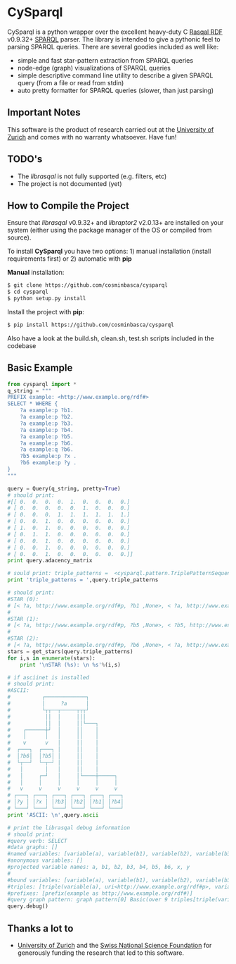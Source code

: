 CySparql
========

CySparql is a python wrapper over the excellent heavy-duty C [Rasqal RDF](http://librdf.org/rasqal/) v0.9.32+ [SPARQL](http://www.w3.org/TR/rdf-sparql-query/) parser. The library is intended to give a pythonic feel to parsing SPARQL queries. There are several goodies included as well like:
* simple and fast star-pattern extraction from SPARQL queries
* node-edge (graph) visualizations of SPARQL queries
* simple descriptive command line utility to describe a given SPARQL query (from a file or read from stdin)
* auto pretty formatter for SPARQL queries (slower, than just parsing)

Important Notes
---------------
This software is the product of research carried out at the [University of Zurich](http://www.ifi.uzh.ch/ddis.html) and comes with no warranty whatsoever. Have fun!

TODO's
------
* The *librasqal* is not fully supported (e.g. filters, etc)
* The project is not documented (yet)

How to Compile the Project
--------------------------
Ensure that *librasqal* v0.9.32+ and *libraptor2* v2.0.13+ are installed on your system (either using the package manager of the OS or compiled from source).

To install **CySparql** you have two options: 1) manual installation (install requirements first) or 2) automatic with **pip**

**Manual** installation:
```sh
$ git clone https://github.com/cosminbasca/cysparql
$ cd cysparql
$ python setup.py install
```

Install the project with **pip**:
```sh
$ pip install https://github.com/cosminbasca/cysparql
```

Also have a look at the build.sh, clean.sh, test.sh scripts included in the codebase 

Basic Example
-------------
```python
from cysparql import *
q_string = """
PREFIX example: <http://www.example.org/rdf#>
SELECT * WHERE {
    ?a example:p ?b1.
    ?a example:p ?b2.
    ?a example:p ?b3.
    ?a example:p ?b4.
    ?a example:p ?b5.
    ?a example:p ?b6.
    ?a example:q ?b6.
    ?b5 example:p ?x .
    ?b6 example:p ?y .
}
"""

query = Query(q_string, pretty=True)
# should print:
#[[ 0.  0.  0.  0.  1.  0.  0.  0.  0.]
# [ 0.  0.  0.  0.  0.  1.  0.  0.  0.]
# [ 0.  0.  0.  1.  1.  1.  1.  1.  1.]
# [ 0.  0.  1.  0.  0.  0.  0.  0.  0.]
# [ 1.  0.  1.  0.  0.  0.  0.  0.  0.]
# [ 0.  1.  1.  0.  0.  0.  0.  0.  0.]
# [ 0.  0.  1.  0.  0.  0.  0.  0.  0.]
# [ 0.  0.  1.  0.  0.  0.  0.  0.  0.]
# [ 0.  0.  1.  0.  0.  0.  0.  0.  0.]]
print query.adacency_matrix

# sould print: triple_patterns =  <cysparql.pattern.TriplePatternSequence object at 0x1049a4730>
print 'triple_patterns = ',query.triple_patterns

# should print:
#STAR (0): 
# [< ?a, http://www.example.org/rdf#p, ?b1 ,None>, < ?a, http://www.example.org/rdf#p, ?b2 ,None>, < ?a, http://www.example.org/rdf#p, ?b3 ,None>, < ?a, http://www.example.org/rdf#p, ?b4 ,None>, < ?a, http://www.example.org/rdf#p, ?b5 ,None>, < ?a, http://www.example.org/rdf#p, ?b6 ,None>, < ?a, http://www.example.org/rdf#q, ?b6 ,None>]
#
#STAR (1): 
# [< ?a, http://www.example.org/rdf#p, ?b5 ,None>, < ?b5, http://www.example.org/rdf#p, ?x ,None>]
#
#STAR (2): 
# [< ?a, http://www.example.org/rdf#p, ?b6 ,None>, < ?a, http://www.example.org/rdf#q, ?b6 ,None>, < ?b6, http://www.example.org/rdf#p, ?y ,None>]
stars = get_stars(query.triple_patterns)
for i,s in enumerate(stars):
    print '\nSTAR (%s): \n %s'%(i,s)

# if asciinet is installed
# should print:
#ASCII: 
#          ┌─────────────┐           
#          │     ?a      │           
#          └┬┬──┬─────┬┬┬┘           
#           ││  │     │││            
#           ││  │     ││└───┐        
#    ┌──────┼┘  │     ││    │        
#    │      │   │     ││    │        
#    v      v   │     ││    │        
#  ┌───┐  ┌───┐ │     ││    │        
#  │?b6│  │?b5│ │     ││    │        
#  └┬──┘  └─┬─┘ │     ││    │        
#   │       │   │     ││    │        
#   │     ┌─┘   │     │└────┼─────┐  
#   │     │     │     │     │     │  
#   v     v     v     v     v     v  
# ┌───┐ ┌───┐ ┌───┐ ┌───┐ ┌───┐ ┌───┐
# │?y │ │?x │ │?b3│ │?b2│ │?b1│ │?b4│
# └───┘ └───┘ └───┘ └───┘ └───┘ └───┘
print 'ASCII: \n',query.ascii

# print the librasqal debug information
# should print:
#query verb: SELECT
#data graphs: []
#named variables: [variable(a), variable(b1), variable(b2), variable(b3), variable(b4), variable(b5), variable(b6), variable(x), variable(y)]
#anonymous variables: []
#projected variable names: a, b1, b2, b3, b4, b5, b6, x, y
#
#bound variables: [variable(a), variable(b1), variable(b2), variable(b3), variable(b4), variable(b5), variable(b6), variable(x), variable(y)]
#triples: [triple(variable(a), uri<http://www.example.org/rdf#p>, variable(b1)), triple(variable(a), uri<http://www.example.org/rdf#p>, variable(b2)), triple(variable(a), uri<http://www.example.org/rdf#p>, variable(b3)), triple(variable(a), uri<http://www.example.org/rdf#p>, variable(b4)), triple(variable(a), uri<http://www.example.org/rdf#p>, variable(b5)), triple(variable(a), uri<http://www.example.org/rdf#p>, variable(b6)), triple(variable(a), uri<http://www.example.org/rdf#q>, variable(b6)), triple(variable(b5), uri<http://www.example.org/rdf#p>, variable(x)), triple(variable(b6), uri<http://www.example.org/rdf#p>, variable(y))]
#prefixes: [prefix(example as http://www.example.org/rdf#)]
#query graph pattern: graph pattern[0] Basic(over 9 triples[triple(variable(a), uri<http://www.example.org/rdf#p>, variable(b1)) ,triple(variable(a), uri<http://www.example.org/rdf#p>, variable(b2)) ,triple(variable(a), uri<http://www.example.org/rdf#p>, variable(b3)) ,triple(variable(a), uri<http://www.example.org/rdf#p>, variable(b4)) ,triple(variable(a), uri<http://www.example.org/rdf#p>, variable(b5)) ,triple(variable(a), uri<http://www.example.org/rdf#p>, variable(b6)) ,triple(variable(a), uri<http://www.example.org/rdf#q>, variable(b6)) ,triple(variable(b5), uri<http://www.example.org/rdf#p>, variable(x)) ,triple(variable(b6), uri<http://www.example.org/rdf#p>, variable(y))])
query.debug()
```

Thanks a lot to
---------------
* [University of Zurich](http://www.ifi.uzh.ch/ddis.html) and the [Swiss National Science Foundation](http://www.snf.ch/en/Pages/default.aspx) for generously funding the research that led to this software.
